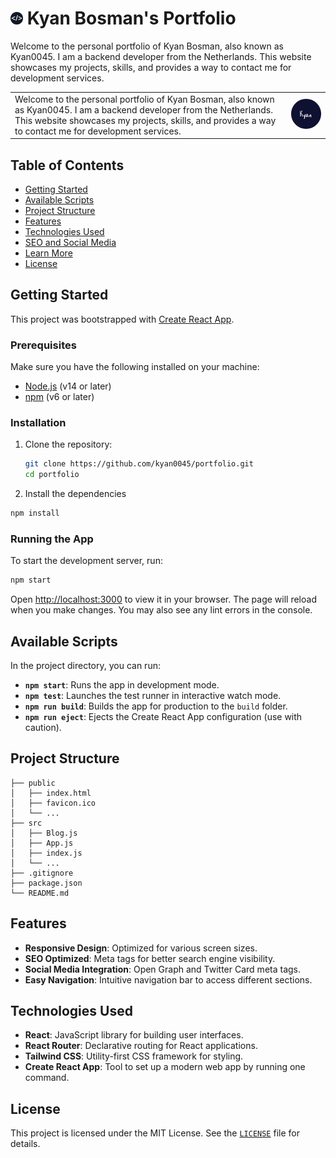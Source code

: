 # <img src="public/site-logo.png" alt="Site Logo" width="20"/> Kyan Bosman's Portfolio

Welcome to the personal portfolio of Kyan Bosman, also known as Kyan0045. I am a backend developer from the Netherlands. This website showcases my projects, skills, and provides a way to contact me for development services.

<table>
  <tr>
    <td>
      Welcome to the personal portfolio of Kyan Bosman, also known as Kyan0045. I am a backend developer from the Netherlands. This website showcases my projects, skills, and provides a way to contact me for development services.
    </td>
    <td>
      <img src="public/pfp-dark.jpg" alt="Profile Picture" width="200" style="border-radius: 50%;"/>
    </td>
  </tr>
</table>

## Table of Contents

- [Getting Started](#getting-started)
- [Available Scripts](#available-scripts)
- [Project Structure](#project-structure)
- [Features](#features)
- [Technologies Used](#technologies-used)
- [SEO and Social Media](#seo-and-social-media)
- [Learn More](#learn-more)
- [License](#license)

## Getting Started

This project was bootstrapped with [Create React App](https://github.com/facebook/create-react-app).

### Prerequisites

Make sure you have the following installed on your machine:

- [Node.js](https://nodejs.org/) (v14 or later)
- [npm](https://www.npmjs.com/) (v6 or later)

### Installation

1. Clone the repository:

   ```sh
   git clone https://github.com/kyan0045/portfolio.git
   cd portfolio
   ```

2. Install the dependencies

```sh
npm install
```

### Running the App

To start the development server, run:
```sh
npm start
```
Open [http://localhost:3000](http://localhost:3000) to view it in your browser. The page will reload when you make changes. You may also see any lint errors in the console.

## Available Scripts

In the project directory, you can run:

- **`npm start`**: Runs the app in development mode.
- **`npm test`**: Launches the test runner in interactive watch mode.
- **`npm run build`**: Builds the app for production to the `build` folder.
- **`npm run eject`**: Ejects the Create React App configuration (use with caution).

## Project Structure

```plaintext
├── public
│   ├── index.html
│   ├── favicon.ico
│   └── ...
├── src
│   ├── Blog.js
│   ├── App.js
│   ├── index.js
│   └── ...
├── .gitignore
├── package.json
└── README.md
```

## Features

- **Responsive Design**: Optimized for various screen sizes.
- **SEO Optimized**: Meta tags for better search engine visibility.
- **Social Media Integration**: Open Graph and Twitter Card meta tags.
- **Easy Navigation**: Intuitive navigation bar to access different sections.

## Technologies Used

- **React**: JavaScript library for building user interfaces.
- **React Router**: Declarative routing for React applications.
- **Tailwind CSS**: Utility-first CSS framework for styling.
- **Create React App**: Tool to set up a modern web app by running one command.

## License

This project is licensed under the MIT License. See the [`LICENSE`](LICENSE) file for details.